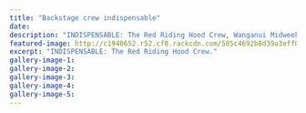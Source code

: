 ```yaml
---
title: "Backstage crew indispensable"
date: 
description: "INDISPENSABLE: The Red Riding Hood Crew, Wanganui Midweek article on 7/12/16..."
featured-image: http://c1940652.r52.cf0.rackcdn.com/585c4692b8d39a3eff001171/Red-Riding-Hood-Crew-Midweek-7-Dec-2016.jpg
excerpt: "INDISPENSABLE: The Red Riding Hood Crew."
gallery-image-1: 
gallery-image-2: 
gallery-image-3: 
gallery-image-4: 
gallery-image-5: 
---
```

